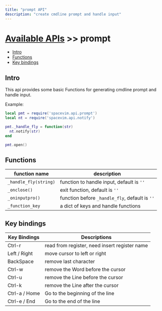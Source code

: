 ```yaml
---
title: "prompt API"
description: "create cmdline prompt and handle input"
---
```


# [Available APIs](../) >> prompt

<!-- vim-markdown-toc GFM -->

- [Intro](#intro)
- [Functions](#functions)
- [Key bindings](#key-bindings)

<!-- vim-markdown-toc -->

## Intro

This api provides some basic Functions for generating cmdline prompt and handle input.

Example:

```lua
local pmt = require('spacevim.api.prompt')
local nt = require('spacevim.api.notify')

pmt._handle_fly = function(str)
  nt.notify(str)
end

pmt.open()
```

## Functions

| function name         | description                                    |
| --------------------- | ---------------------------------------------- |
| `_handle_fly(string)` | function to handle input, default is `''`      |
| `_onclose()`          | exit function, default is `''`                 |
| `_oninputpro()`       | function before `_handle_fly`, default is `''` |
| `_function_key`       | a dict of keys and handle functions            |

## Key bindings

| Key Bindings  | Descriptions                                  |
| ------------- | --------------------------------------------- |
| Ctrl-r        | read from register, need insert register name |
| Left / Right  | move cursor to left or right                  |
| BackSpace     | remove last character                         |
| Ctrl-w        | remove the Word before the cursor             |
| Ctrl-u        | remove the Line before the cursor             |
| Ctrl-k        | remove the Line after the cursor              |
| Ctrl-a / Home | Go to the beginning of the line               |
| Ctrl-e / End  | Go to the end of the line                     |

